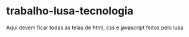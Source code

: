 # trabalho-lusa-tecnologia
Aqui devem ficar todas as telas de html, css e javascript feitos pelo lusa
